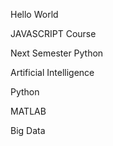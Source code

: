 Hello World

JAVASCRIPT Course

Next Semester Python

Artificial Intelligence

Python

MATLAB

Big Data
